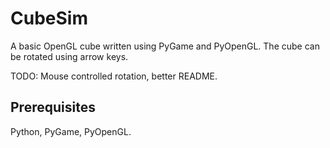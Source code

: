 # CubeSim

A basic OpenGL cube written using PyGame and PyOpenGL. The cube can be rotated using arrow keys.

TODO: Mouse controlled rotation, better README.

## Prerequisites

Python, PyGame, PyOpenGL.